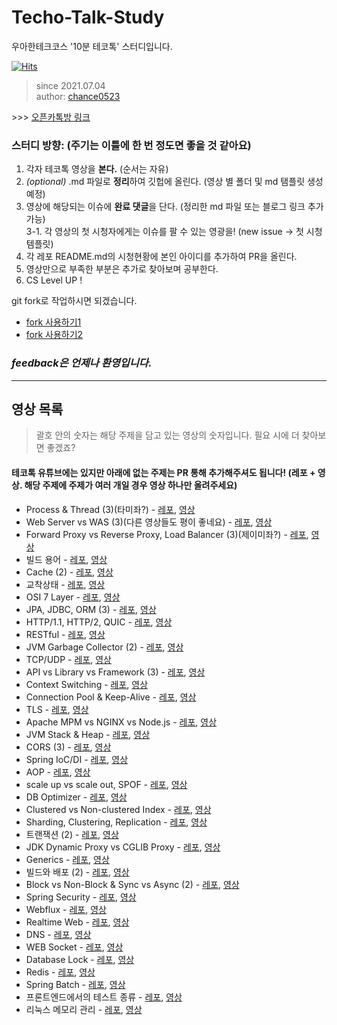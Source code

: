 # Techo-Talk-Study

우아한테크코스 '10분 테코톡' 스터디입니다.

[![Hits](https://hits.seeyoufarm.com/api/count/incr/badge.svg?url=https%3A%2F%2Fgithub.com%2Fchance0523%2FTecho-Talk-Study&count_bg=%233D96C8&title_bg=%23555555&icon=&icon_color=%23E7E7E7&title=hits&edge_flat=false)](https://hits.seeyoufarm.com)
> since 2021.07.04 <br>
> author: [chance0523](https://github.com/chance0523)

\>\>\> [오픈카톡방 링크](https://open.kakao.com/o/gPC2dtmd)

### 스터디 방향: (주기는 이틀에 한 번 정도면 좋을 것 같아요)

1. 각자 테코톡 영상을 **본다.** (순서는 자유)
2. _(optional)_ .md 파일로 **정리**하여 깃헙에 올린다. (영상 별 폴더 및 md 탬플릿 생성 예정)
3. 영상에 해당되는 이슈에 **완료 댓글**을 단다. (정리한 md 파일 또는 블로그 링크 추가 가능) <br>
3-1. 각 영상의 첫 시청자에게는 이슈를 팔 수 있는 영광을! (new issue -> 첫 시청 템플릿)
4. 각 레포 README.md의 시청현황에 본인 아이디를 추가하여 PR을 올린다.
5. 영상만으로 부족한 부분은 추가로 찾아보며 공부한다.
6. CS Level UP !

git fork로 작업하시면 되겠습니다.

-   [fork 사용하기1](https://data-make.tistory.com/228)
-   [fork 사용하기2](https://engineering-skcc.github.io/github%20pages/github-pages-fork-1/)

### _feedback은 언제나 환영입니다._

---

## 영상 목록
> 괄호 안의 숫자는 해당 주제을 담고 있는 영상의 숫자입니다. 필요 시에 더 찾아보면 좋겠죠?

#### 테코톡 유튜브에는 있지만 아래에 없는 주제는 PR 통해 추가해주셔도 됩니다! (레포 + 영상. 해당 주제에 주제가 여러 개일 경우 영상 하나만 올려주세요)

-   Process & Thread (3)(타미좌?) - [레포](https://github.com/samuel950523/Techo-Talk-Study/tree/main/%EC%A3%BC%EC%A0%9C%EB%93%A4/Process%26Thread), [영상](https://youtu.be/1grtWKqTn50?target=_blank)
-   Web Server vs WAS (3)(다른 영상들도 평이 좋네요) - [레포](https://github.com/samuel950523/Techo-Talk-Study/tree/main/%EC%A3%BC%EC%A0%9C%EB%93%A4/Web%20Server%20vs%20WAS), [영상](https://youtu.be/NyhbNtOq0Bc)
-   Forward Proxy vs Reverse Proxy, Load Balancer (3)(제이미좌?) - [레포](https://github.com/samuel950523/Techo-Talk-Study/tree/main/%EC%A3%BC%EC%A0%9C%EB%93%A4/Forward%20Proxy%20vs%20Reverse%20Proxy%2C%20Load%20Balancer), [영상](https://youtu.be/YxwYhenZ3BE)
-   빌드 용어 - [레포](https://github.com/samuel950523/Techo-Talk-Study/tree/main/%EC%A3%BC%EC%A0%9C%EB%93%A4/%EB%B9%8C%EB%93%9C%20%EC%9A%A9%EC%96%B4), [영상](https://youtu.be/JgRCaVwkPE8)
-   Cache (2) - [레포](https://github.com/samuel950523/Techo-Talk-Study/tree/main/%EC%A3%BC%EC%A0%9C%EB%93%A4/Cache), [영상](https://youtu.be/c33ojJ7kE7M)
-   교착상태 - [레포](https://github.com/samuel950523/Techo-Talk-Study/tree/main/%EC%A3%BC%EC%A0%9C%EB%93%A4/%EA%B5%90%EC%B0%A9%EC%83%81%ED%83%9C), [영상](https://youtu.be/FXzBRD3CPlQ)
-   OSI 7 Layer - [레포](https://github.com/samuel950523/Techo-Talk-Study/tree/main/%EC%A3%BC%EC%A0%9C%EB%93%A4/OSI%207%20Layer), [영상](https://youtu.be/1pfTxp25MA8)
-   JPA, JDBC, ORM (3) - [레포](https://github.com/samuel950523/Techo-Talk-Study/tree/main/%EC%A3%BC%EC%A0%9C%EB%93%A4/JPA%2C%20JDBC%2C%20ORM), [영상](https://youtu.be/mezbxKGu68Y)
-   HTTP/1.1, HTTP/2, QUIC - [레포](https://github.com/samuel950523/Techo-Talk-Study/tree/main/%EC%A3%BC%EC%A0%9C%EB%93%A4/HTTP1.1%2C%20HTTP2%2C%20QUIC), [영상](https://youtu.be/xcrjamphIp4)
-   RESTful - [레포](https://github.com/samuel950523/Techo-Talk-Study/tree/main/%EC%A3%BC%EC%A0%9C%EB%93%A4/RESTful), [영상](https://youtu.be/xY7cpMuWh4w)
-   JVM Garbage Collector (2) - [레포](https://github.com/samuel950523/Techo-Talk-Study/tree/main/%EC%A3%BC%EC%A0%9C%EB%93%A4/JVM%20Garbage%20Collector), [영상](https://youtu.be/vZRmCbl871I)
-   TCP/UDP - [레포](https://github.com/samuel950523/Techo-Talk-Study/tree/main/%EC%A3%BC%EC%A0%9C%EB%93%A4/TCP%2C%20UDP), [영상](https://youtu.be/ikDVGYp5dhg)
-   API vs Library vs Framework (3) - [레포](https://github.com/samuel950523/Techo-Talk-Study/tree/main/%EC%A3%BC%EC%A0%9C%EB%93%A4/API%20vs%20Library%20vs%20Framework), [영상](https://youtu.be/_j4u4ftWwhQ)
-   Context Switching - [레포](https://github.com/samuel950523/Techo-Talk-Study/tree/main/%EC%A3%BC%EC%A0%9C%EB%93%A4/Context%20Switching), [영상](https://youtu.be/-4HKhwlH3FQ)
-   Connection Pool & Keep-Alive - [레포](https://github.com/samuel950523/Techo-Talk-Study/tree/main/%EC%A3%BC%EC%A0%9C%EB%93%A4/Connection%20Pool%20%26%20Keep-Alive), [영상](https://youtu.be/MBgEhSUOlXo)
-   TLS - [레포](https://github.com/samuel950523/Techo-Talk-Study/tree/main/%EC%A3%BC%EC%A0%9C%EB%93%A4/TLS), [영상](https://youtu.be/EPcQqkqqouk)
-   Apache MPM vs NGINX vs Node.js - [레포](https://github.com/samuel950523/Techo-Talk-Study/tree/main/%EC%A3%BC%EC%A0%9C%EB%93%A4/Apache%20MPM%20vs%20NGINX%20vs%20Node.js), [영상](https://youtu.be/QeBqwwbsBbM)
-   JVM Stack & Heap - [레포](https://github.com/samuel950523/Techo-Talk-Study/tree/main/%EC%A3%BC%EC%A0%9C%EB%93%A4/JVM%20Stack%20%26%20Heap), [영상](https://youtu.be/UzaGOXKVhwU)
-   CORS (3) - [레포](https://github.com/samuel950523/Techo-Talk-Study/tree/main/%EC%A3%BC%EC%A0%9C%EB%93%A4/CORS), [영상](https://youtu.be/-2TgkKYmJt4)
-   Spring IoC/DI - [레포](https://github.com/samuel950523/Techo-Talk-Study/tree/main/%EC%A3%BC%EC%A0%9C%EB%93%A4/Spring%20IoC%2C%20DI), [영상](https://youtu.be/_OI9mKuFb7c)
-   AOP - [레포](https://github.com/samuel950523/Techo-Talk-Study/tree/main/%EC%A3%BC%EC%A0%9C%EB%93%A4/AOP), [영상](https://youtu.be/Hm0w_9ngDpM)
-   scale up vs scale out, SPOF - [레포](https://github.com/samuel950523/Techo-Talk-Study/tree/main/%EC%A3%BC%EC%A0%9C%EB%93%A4/scale%20up%20vs%20scale%20out%2C%20SPOF), [영상](https://youtu.be/6wPr2jgdDxM)
-   DB Optimizer - [레포](https://github.com/samuel950523/Techo-Talk-Study/tree/main/%EC%A3%BC%EC%A0%9C%EB%93%A4/DB%20Optimizer), [영상](https://youtu.be/dP0MIgyrqlo)
-   Clustered vs Non-clustered Index - [레포](https://github.com/samuel950523/Techo-Talk-Study/tree/main/%EC%A3%BC%EC%A0%9C%EB%93%A4/Clustered%20vs%20Non-clustered%20Index), [영상](https://youtu.be/js4y5VDknfA)
-   Sharding, Clustering, Replication - [레포](https://github.com/samuel950523/Techo-Talk-Study/tree/main/%EC%A3%BC%EC%A0%9C%EB%93%A4/Sharding%2C%20Clustering%2C%20Replication), [영상](https://youtu.be/y42TXZKFfqQ)
-   트랜잭션 (2) - [레포](https://github.com/samuel950523/Techo-Talk-Study/tree/main/%EC%A3%BC%EC%A0%9C%EB%93%A4/%ED%8A%B8%EB%9E%9C%EC%9E%AD%EC%85%98), [영상](https://youtu.be/e9PC0sroCzc)
-   JDK Dynamic Proxy vs CGLIB Proxy - [레포](https://github.com/samuel950523/Techo-Talk-Study/tree/main/%EC%A3%BC%EC%A0%9C%EB%93%A4/JDK%20Dynamic%20Proxy%20vs%20CGLIB%20Proxy), [영상](https://youtu.be/RHxTV7qFV7M)
-   Generics - [레포](https://github.com/samuel950523/Techo-Talk-Study/tree/main/%EC%A3%BC%EC%A0%9C%EB%93%A4/Generics), [영상](https://youtu.be/n28M8iryFPw)
-   빌드와 배포 (2) - [레포](https://github.com/samuel950523/Techo-Talk-Study/tree/main/%EC%A3%BC%EC%A0%9C%EB%93%A4/%EB%B9%8C%EB%93%9C%EC%99%80%20%EB%B0%B0%ED%8F%AC), [영상](https://youtu.be/zeDh2mMd_fc)
-   Block vs Non-Block & Sync vs Async (2) - [레포](https://github.com/samuel950523/Techo-Talk-Study/tree/main/%EC%A3%BC%EC%A0%9C%EB%93%A4/Block%20vs%20Non-Block%20%26%20Sync%20vs%20Async), [영상](https://youtu.be/oEIoqGd-Sns)
-   Spring Security - [레포](https://github.com/samuel950523/Techo-Talk-Study/tree/main/%EC%A3%BC%EC%A0%9C%EB%93%A4/Spring%20Security), [영상](https://youtu.be/aEk-7RjBKwQ)
-   Webflux - [레포](https://github.com/samuel950523/Techo-Talk-Study/tree/main/%EC%A3%BC%EC%A0%9C%EB%93%A4/Webflux), [영상](https://youtu.be/4x1QRyMIjGU)
-   Realtime Web - [레포](https://github.com/samuel950523/Techo-Talk-Study/tree/main/%EC%A3%BC%EC%A0%9C%EB%93%A4/Realtime%20Web), [영상](https://youtu.be/mHMR03kaBHw)
-   DNS - [레포](https://github.com/samuel950523/Techo-Talk-Study/tree/main/%EC%A3%BC%EC%A0%9C%EB%93%A4/DNS), [영상](https://youtu.be/5rBzHoR4F2A)
-   WEB Socket - [레포](https://github.com/samuel950523/Techo-Talk-Study/tree/main/%EC%A3%BC%EC%A0%9C%EB%93%A4/WEB%20Socket), [영상](https://youtu.be/MPQHvwPxDUw)
-   Database Lock - [레포](https://github.com/samuel950523/Techo-Talk-Study/tree/main/%EC%A3%BC%EC%A0%9C%EB%93%A4/Database%20Lock), [영상](https://youtu.be/w6sFR3ZM64c)
-   Redis - [레포](https://github.com/samuel950523/Techo-Talk-Study/tree/main/%EC%A3%BC%EC%A0%9C%EB%93%A4/Redis), [영상](https://youtu.be/Gimv7hroM8A)
-   Spring Batch - [레포](https://github.com/samuel950523/Techo-Talk-Study/tree/main/%EC%A3%BC%EC%A0%9C%EB%93%A4/Spring%20Batch), [영상](https://youtu.be/1xJU8HfBREY)
-   프론트엔드에서의 테스트 종류 - [레포](https://github.com/chaselover/Techo-Talk-Study/tree/main/%EC%A3%BC%EC%A0%9C%EB%93%A4/%ED%94%84%EB%A1%A0%ED%8A%B8%EC%97%94%EB%93%9C%EC%97%90%EC%84%9C%EC%9D%98%20%ED%85%8C%EC%8A%A4%ED%8A%B8%20%EC%A2%85%EB%A5%98), [영상](https://www.youtube.com/watch?v=pkYUcKWOqPs&list=RDCMUC-mOekGSesms0agFntnQang&start_radio=1&t=196s)
-   리눅스 메모리 관리 - [레포](https://github.com/chance0523/Techo-Talk-Study/tree/main/%EC%A3%BC%EC%A0%9C%EB%93%A4/%EB%A6%AC%EB%88%85%EC%8A%A4%20%EB%A9%94%EB%AA%A8%EB%A6%AC%20%EA%B4%80%EB%A6%AC), [영상](https://www.youtube.com/watch?v=qxmdX449z1U)